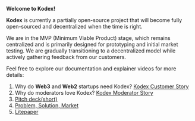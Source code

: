 **Welcome to Kodex!**

**Kodex** is currently a partially open-source project that will become fully open-sourced and decentralized when the time is right. 

We are in the MVP (Minimum Viable Product) stage, which remains centralized and is primarily designed for prototyping and initial market testing. We are gradually transitioning to a decentralized model while actively gathering feedback from our customers.

Feel free to explore our documentation and explainer videos for more details:   <br>

1. Why do **Web3** and **Web2** startups need Kodex?  [Kodex Customer Story](https://drive.google.com/file/d/1uKcsIqf-oHiUjrgHvfOTKACC4vhq6O-w/view?usp=drive_link)  <br>
2. Why do moderators love Kodex?  [Kodex Moderator Story](https://drive.google.com/file/d/1yzhSnDKY6dlRxdJhzzJwD3s1x8HtxjoZ/view?usp=drive_link) <br>
3. [Pitch deck(short)](https://github.com/Kodex-un/docs-public/blob/main/Kodex%20Pitch.pdf) <br>
4. [Problem, Solution, Market](https://github.com/Kodex-un/docs-public/blob/main/KodexMarketProblemSolution.pdf) <br>
4. [Litepaper](https://github.com/Kodex-un/docs-public/blob/main/Litepaper-v2.pdf) <br>




